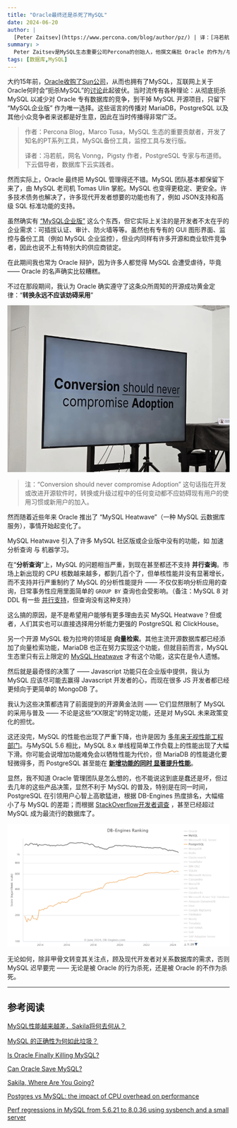 ```yaml
---
title: "Oracle最终还是杀死了MySQL"
date: 2024-06-20
author: |
  [Peter Zaitsev](https://www.percona.com/blog/author/pz/) | 译：[冯若航](https://vonng.com)（[@Vonng](https://vonng.com/en/)） | [微信原文](https://mp.weixin.qq.com/s/1zlDPie_bVvP7eO6_uTkSw) | [Percona's Blog](https://www.percona.com/blog/is-oracle-finally-killing-mysql/)
summary: >
  Peter Zaitsev是MySQL生态重要公司Percona的创始人，他撰文痛批 Oracle 的作为/与不作为杀死了 MySQL。
tags: [数据库,MySQL]
---
```



大约15年前，[Oracle收购了Sun公司](https://www.oracle.com/corporate/pressrelease/oracle-buys-sun-042009.html)，从而也拥有了MySQL，互联网上关于Oracle何时会“扼杀MySQL”的[讨论](https://www.quora.com/Did-Oracle-buy-MySQL-in-order-to-kill-it)此起彼伏。当时流传有各种理论：从彻底扼杀 MySQL 以减少对 Oracle 专有数据库的竞争，到干掉 MySQL 开源项目，只留下 “MySQL企业版” 作为唯一选择。这些谣言的传播对 MariaDB，PostgreSQL 以及其他小众竞争者来说都是好生意，因此在当时传播得非常广泛。

> 作者：Percona Blog，Marco Tusa，MySQL 生态的重要贡献者，开发了知名的PT系列工具，MySQL备份工具，监控工具与发行版。
>
> 译者：冯若航，网名 Vonng，Pigsty 作者，PostgreSQL 专家与布道师。下云倡导者，数据库下云实践者。


然而实际上，Oracle 最终把 MySQL 管理得还不错。MySQL 团队基本都保留下来了，由 MySQL 老司机 Tomas Ulin 掌舵。MySQL 也变得更稳定、更安全。许多技术债务也解决了，许多现代开发者想要的功能也有了，例如 JSON支持和高级 SQL 标准功能的支持。

虽然确实有 [“MySQL企业版”](https://www.mysql.com/products/enterprise/) 这么个东西，但它实际上关注的是开发者不太在乎的企业需求：可插拔认证、审计、防火墙等等。虽然也有专有的 GUI 图形界面、监控与备份工具（例如 MySQL 企业监控），但业内同样有许多开源和商业软件竞争者，因此也说不上有特别大的供应商锁定。

在此期间我也常为 Oracle 辩护，因为许多人都觉得 MySQL 会遭受虐待，毕竟 —— Oracle 的名声确实比较糟糕。

不过在那段期间，我认为 Oracle 确实遵守了这条众所周知的开源成功黄金定律：“**转换永远不应该妨碍采用**”

![conversion.png](conversion.png)

> 注：“Conversion should never compromise Adoption” 这句话指在开发或改进开源软件时，转换或升级过程中的任何变动都不应妨碍现有用户的使用习惯或新用户的加入。

然而随着近些年来 Oracle 推出了 “MySQL Heatwave”（一种 MySQL 云数据库服务），事情开始起变化了。

MySQL Heatwave 引入了许多 MySQL 社区版或企业版中没有的功能，如 加速分析查询 与 机器学习。

在“**分析查询**”上，MySQL 的问题相当严重，到现在甚至都还不支持 **并行查询**。市场上新出现的 CPU 核数越来越多，都到几百个了，但单核性能并没有显著增长，而不支持并行严重制约了 MySQL 的分析性能提升 —— 不仅仅影响分析应用的查询，日常事务性应用里面简单的 `GROUP BY` 查询也会受影响。（备注：MySQL 8 对 DDL 有一些 [并行支持](https://dev.mysql.com/blog-archive/mysql80-innodb-parallel-threads-ddl/)，但查询没有这种支持）

这么搞的原因，是不是希望用户能够有更多理由去买 MySQL Heatwave？但或者，人们其实也可以直接选择用分析能力更强的 PostgreSQL 和 ClickHouse。

另一个开源 MySQL 极为拉垮的领域是 **向量检索**。其他主流开源数据库都已经添加了向量检索功能，MariaDB 也正在努力实现这个功能，但就目前而言，MySQL 生态里只有云上限定的  [MySQL Heatwave](https://blogs.oracle.com/mysql/post/introducing-vector-store-and-generative-ai-in-mysql-heatwave) 才有这个功能，这实在是令人遗憾。

然后就是最奇怪的决策了 —— Javascript 功能只在企业版中提供，我认为 MySQL 应该尽可能去赢得 Javascript 开发者的心，而现在很多 JS 开发者都已经更倾向于更简单的 MongoDB 了。

我认为这些决策都违背了前面提到的开源黄金法则 —— 它们显然限制了 MySQL 的采用与普及 —— 不论是这些“XX限定”的特定功能，还是对 MySQL 未来政策变化的担忧。

这还没完，MySQL 的性能也出现了严重下降，也许是因为 [多年来无视性能工程部门](https://smalldatum.blogspot.com/2024/04/sysbench-on-small-server-mariadb-and.html)。与MySQL 5.6 相比，MySQL 8.x 单线程简单工作负载上的性能出现了大幅下滑。你可能会说增加功能难免会以牺牲性能为代价，但 MariaDB 的性能退化要轻微得多，而 PostgreSQL 甚至能在 [**新增功能的同时 显著提升性能**](https://smalldatum.blogspot.com/2023/10/postgres-vs-mysql-impact-of-cpu.html)。

显然，我不知道 Oracle 管理团队是怎么想的，也不能说这到底是蠢还是坏，但过去几年的这些产品决策，显然不利于 MySQL 的普及，特别是在同一时间，PostgreSQL 在引领用户心智上高歌猛进，根据 DB-Engines 热度排名，大幅缩小了与 MySQL 的差距；而根据 [StackOverflow开发者调查](https://survey.stackoverflow.co/2023/#technology-most-popular-technologies) ，甚至已经超过 MySQL 成为最流行的数据库了。

![db-engine.png](db-engine.png)

无论如何，除非甲骨文转变其关注点，顾及现代开发者对关系数据库的需求，否则 MySQL 迟早要完 —— 无论是被 Oracle 的行为杀死，还是被 Oracle 的不作为杀死。



--------

## 参考阅读

[MySQL性能越来越差，Sakila将何去何从？](/db/sakila-where-are-you-going/)

[MySQL 的正确性为何如此垃圾？](/db/bad-mysql/)

[Is Oracle Finally Killing MySQL?](https://www.percona.com/blog/is-oracle-finally-killing-mysql/)

[Can Oracle Save MySQL?](https://www.percona.com/blog/can-oracle-save-mysql/)

[Sakila, Where Are You Going?](https://www.percona.com/blog/sakila-where-are-you-going/)

[Postgres vs MySQL: the impact of CPU overhead on performance](https://smalldatum.blogspot.com/2023/10/postgres-vs-mysql-impact-of-cpu.html)

[Perf regressions in MySQL from 5.6.21 to 8.0.36 using sysbench and a small server](https://smalldatum.blogspot.com/2024/02/perf-regressions-in-mysql-from-5621-to.html)

